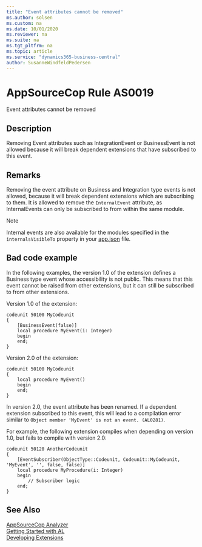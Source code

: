 ```yaml
---
title: "Event attributes cannot be removed"
ms.author: solsen
ms.custom: na
ms.date: 10/01/2020
ms.reviewer: na
ms.suite: na
ms.tgt_pltfrm: na
ms.topic: article
ms.service: "dynamics365-business-central"
author: SusanneWindfeldPedersen
---
```

[//]: # (START>DO_NOT_EDIT)
[//]: # (IMPORTANT:Do not edit any of the content between here and the END>DO_NOT_EDIT.)
[//]: # (Any modifications should be made in the .xml files in the ModernDev repo.)
# AppSourceCop Rule AS0019
Event attributes cannot be removed  

## Description
Removing Event attributes such as IntegrationEvent or BusinessEvent is not allowed because it will break dependent extensions that have subscribed to this event.

[//]: # (IMPORTANT: END>DO_NOT_EDIT)

## Remarks
Removing the event attribute on Business and Integration type events is not allowed, because it will break dependent extensions which are subscribing to them. It is allowed to remove the `InternalEvent` attribute, as InternalEvents can only be subscribed to from within the same module.

> [!NOTE]
> Internal events are also available for the modules specified in the `internalsVisibleTo` property in your [app.json](../devenv-json-files.md) file.

## Bad code example
In the following examples, the version 1.0 of the extension defines a Business type event whose accessibility is not public. This means that this event cannot be raised from other extensions, but it can still be subscribed to from other extensions.

Version 1.0 of the extension:
```AL
codeunit 50100 MyCodeunit
{
    [BusinessEvent(false)]
    local procedure MyEvent(i: Integer)
    begin
    end;
}
```

Version 2.0 of the extension:
```AL
codeunit 50100 MyCodeunit
{
    local procedure MyEvent()
    begin
    end;
}
```

In version 2.0, the event attribute has been renamed. If a dependent extension subscribed to this event, this will lead to a compilation error similar to `Object member 'MyEvent' is not an event. (AL0281)`.

For example, the following extension compiles when depending on version 1.0, but fails to compile with version 2.0:
```AL
codeunit 50120 AnotherCodeunit
{
    [EventSubscriber(ObjectType::Codeunit, Codeunit::MyCodeunit, 'MyEvent', '', false, false)]
    local procedure MyProcedure(i: Integer)
    begin
        // Subscriber logic
    end;
}
```

## See Also  
[AppSourceCop Analyzer](appsourcecop.md)  
[Getting Started with AL](../devenv-get-started.md)  
[Developing Extensions](../devenv-dev-overview.md)  
